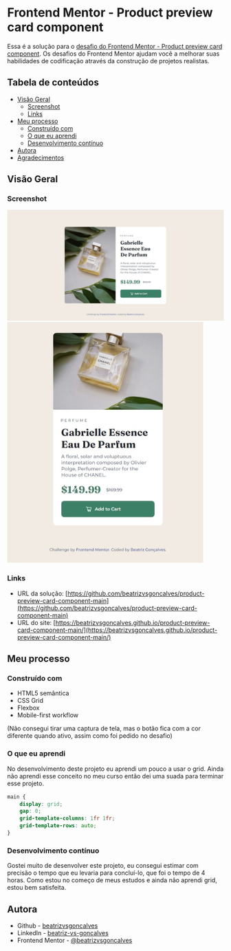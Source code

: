 # Frontend Mentor - Product preview card component

Essa é a solução para o [desafio do Frontend Mentor - Product preview card component](https://www.frontendmentor.io/challenges/product-preview-card-component-GO7UmttRfa). Os desafios do Frontend Mentor ajudam você a melhorar suas habilidades de codificação através da construção de projetos realistas.


## Tabela de conteúdos

- [Visão Geral](#visao-geral)
  - [Screenshot](#screenshot)
  - [Links](#links)
- [Meu processo](#meu-processo)
  - [Construído com](#construido-com)
  - [O que eu aprendi](#o-que-eu-aprendi)
  - [Desenvolvimento contínuo](#desenvolvimento-continuo)
- [Autora](#autora)
- [Agradecimentos](#agradecimentos)


## Visão Geral


### Screenshot

![](images/screenshot-desktop.jpeg)
![](images/screenshot-mobile.jpeg)


### Links

- URL da solução: [https://github.com/beatrizvsgoncalves/product-preview-card-component-main](https://github.com/beatrizvsgoncalves/product-preview-card-component-main)
- URL do site: [https://beatrizvsgoncalves.github.io/product-preview-card-component-main/](https://beatrizvsgoncalves.github.io/product-preview-card-component-main/)


## Meu processo


### Construído com

- HTML5 semântica
- CSS Grid
- Flexbox
- Mobile-first workflow

(Não consegui tirar uma captura de tela, mas o botão fica com a cor diferente quando ativo, assim como foi pedido no desafio)


### O que eu aprendi

No desenvolvimento deste projeto eu aprendi um pouco a usar o grid. Ainda não aprendi esse conceito no meu curso então dei uma suada para terminar esse projeto.

```css
main {
    display: grid;
    gap: 0;
    grid-template-columns: 1fr 1fr;
    grid-template-rows: auto;
}
```


### Desenvolvimento contínuo

Gostei muito de desenvolver este projeto, eu consegui estimar com precisão o tempo que eu levaria para concluí-lo, que foi o tempo de 4 horas. Como estou no começo de meus estudos e ainda não aprendi grid, estou bem satisfeita.


## Autora

- Github - [beatrizvsgoncalves](https://github.com/beatrizvsgoncalves)
- LinkedIn - [beatriz-vs-goncalves](https://www.linkedin.com/in/beatriz-vs-goncalves/)
- Frontend Mentor - [@beatrizvsgoncalves](https://www.frontendmentor.io/profile/beatrizvsgoncalves)


